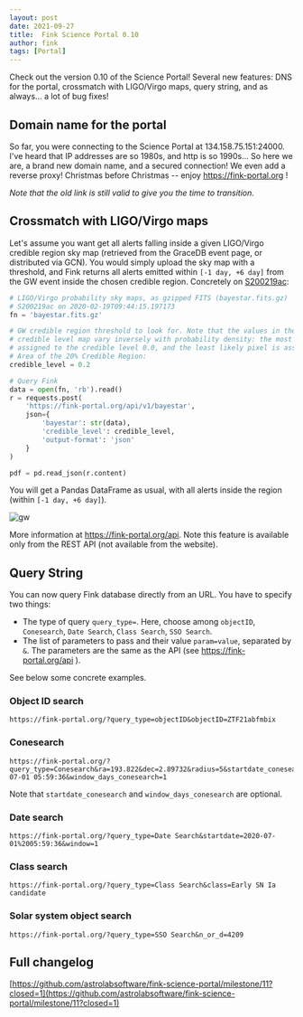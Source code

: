 ```yaml
---
layout: post
date: 2021-09-27
title:  Fink Science Portal 0.10
author: fink
tags: [Portal]
---
```


Check out the version 0.10 of the Science Portal! Several new features: DNS for the portal, crossmatch with LIGO/Virgo maps, query string, and as always... a lot of bug fixes!
<!--more-->

## Domain name for the portal

So far, you were connecting to the Science Portal at 134.158.75.151:24000. I've heard that IP addresses are so 1980s, and http is so 1990s... So here we are, a brand new domain name, and a secured connection! We even add a reverse proxy! Christmas before Christmas -- enjoy https://fink-portal.org !

_Note that the old link is still valid to give you the time to transition._

## Crossmatch with LIGO/Virgo maps

Let's assume you want get all alerts falling inside a given LIGO/Virgo credible region sky map
(retrieved from the GraceDB event page, or distributed via GCN). You would
simply upload the sky map with a threshold, and Fink returns all alerts emitted
within `[-1 day, +6 day]` from the GW event inside the chosen credible region.
Concretely on [S200219ac](https://gracedb.ligo.org/superevents/S200219ac/view/):

```python
# LIGO/Virgo probability sky maps, as gzipped FITS (bayestar.fits.gz)
# S200219ac on 2020-02-19T09:44:15.197173
fn = 'bayestar.fits.gz'

# GW credible region threshold to look for. Note that the values in the resulting
# credible level map vary inversely with probability density: the most probable pixel is
# assigned to the credible level 0.0, and the least likely pixel is assigned the credible level 1.0.
# Area of the 20% Credible Region:
credible_level = 0.2

# Query Fink
data = open(fn, 'rb').read()
r = requests.post(
    'https://fink-portal.org/api/v1/bayestar',
    json={
        'bayestar': str(data),
        'credible_level': credible_level,
        'output-format': 'json'
    }
)

pdf = pd.read_json(r.content)
```

You will get a Pandas DataFrame as usual, with all alerts inside the region (within `[-1 day, +6 day]`).

![gw](https://user-images.githubusercontent.com/20426972/134175884-3b190fa9-8051-4a1d-8bf8-cc8b47252494.png)

More information at https://fink-portal.org/api. Note this feature is available only from the REST API (not available from the website).

## Query String

You can now query Fink database directly from an URL. You have to specify two things:

- The type of query `query_type=`. Here, choose among `objectID`, `Conesearch`, `Date Search`, `Class Search`, `SSO Search`.
- The list of parameters to pass and their value `param=value`, separated by `&`. The parameters are the same as the API (see https://fink-portal.org/api ).

See below some concrete examples.

### Object ID search

```
https://fink-portal.org/?query_type=objectID&objectID=ZTF21abfmbix
```

### Conesearch

```
https://fink-portal.org/?query_type=Conesearch&ra=193.822&dec=2.89732&radius=5&startdate_conesearch=2021-07-01 05:59:36&window_days_conesearch=1
```

Note that `startdate_conesearch` and `window_days_conesearch` are optional.

### Date search

```
https://fink-portal.org/?query_type=Date Search&startdate=2020-07-01%2005:59:36&window=1
```

### Class search

```
https://fink-portal.org/?query_type=Class Search&class=Early SN Ia candidate
```

### Solar system object search

```
https://fink-portal.org/?query_type=SSO Search&n_or_d=4209
```

## Full changelog

[https://github.com/astrolabsoftware/fink-science-portal/milestone/11?closed=1](https://github.com/astrolabsoftware/fink-science-portal/milestone/11?closed=1)
